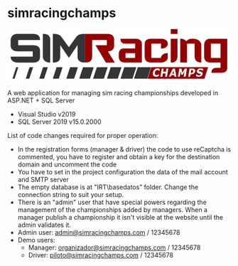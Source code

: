 # simracingchamps

![alt text](https://github.com/anibol/simracingchamps/blob/main/IRT/Content/img/web/SimRacingChamps2.png?raw=true)

A web application for managing sim racing championships developed in ASP.NET + SQL Server

- Visual Studio v2019
- SQL Server 2019 v15.0.2000

List of code changes required for proper operation:

- In the registration forms (manager & driver) the code to use reCaptcha is commented, you have to register and obtain a key for the destination domain and uncomment the code
- You have to set in the project configuration the data of the mail account and SMTP server
- The empty database is at "IRT\basedatos" folder. Change the connection string to suit your setup.
- There is an "admin" user that have special powers regarding the management of the championships added by managers. When a manager publish a championship it isn't visible at the website until the admin validates it.
- Admin user: admin@simracingchamps.com / 12345678
- Demo users: 
	- Manager: organizador@simracingchamps.com / 12345678
	- Driver: piloto@simracingchamps.com / 12345678

